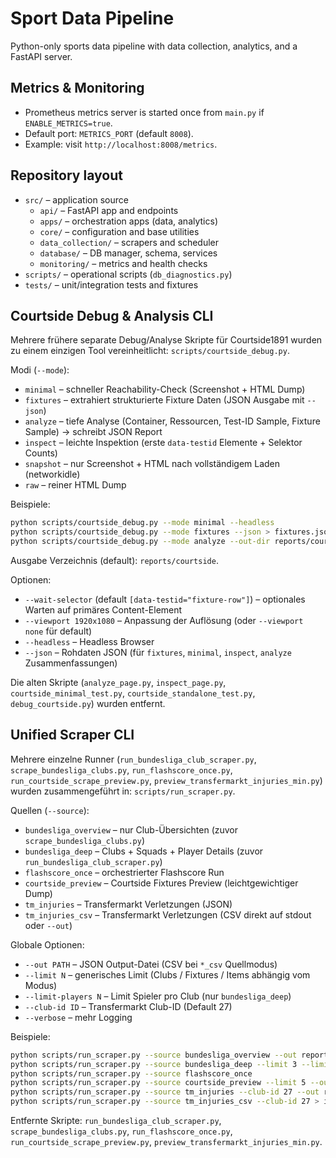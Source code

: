 # Sport Data Pipeline

Python-only sports data pipeline with data collection, analytics, and a FastAPI server.

## Metrics & Monitoring

- Prometheus metrics server is started once from `main.py` if `ENABLE_METRICS=true`.
- Default port: `METRICS_PORT` (default `8008`).
- Example: visit `http://localhost:8008/metrics`.

## Repository layout

- `src/` – application source
  - `api/` – FastAPI app and endpoints
  - `apps/` – orchestration apps (data, analytics)
  - `core/` – configuration and base utilities
  - `data_collection/` – scrapers and scheduler
  - `database/` – DB manager, schema, services
  - `monitoring/` – metrics and health checks
- `scripts/` – operational scripts (`db_diagnostics.py`)
- `tests/` – unit/integration tests and fixtures

## Courtside Debug & Analysis CLI

Mehrere frühere separate Debug/Analyse Skripte für Courtside1891 wurden zu einem einzigen Tool vereinheitlicht: `scripts/courtside_debug.py`.

Modi (`--mode`):

- `minimal`  – schneller Reachability-Check (Screenshot + HTML Dump)
- `fixtures` – extrahiert strukturierte Fixture Daten (JSON Ausgabe mit `--json`)
- `analyze`  – tiefe Analyse (Container, Ressourcen, Test-ID Sample, Fixture Sample) → schreibt JSON Report
- `inspect`  – leichte Inspektion (erste `data-testid` Elemente + Selektor Counts)
- `snapshot` – nur Screenshot + HTML nach vollständigem Laden (networkidle)
- `raw`      – reiner HTML Dump

Beispiele:

```bash
python scripts/courtside_debug.py --mode minimal --headless
python scripts/courtside_debug.py --mode fixtures --json > fixtures.json
python scripts/courtside_debug.py --mode analyze --out-dir reports/courtside
```

Ausgabe Verzeichnis (default): `reports/courtside`.

Optionen:

- `--wait-selector` (default `[data-testid="fixture-row"]`) – optionales Warten auf primäres Content-Element
- `--viewport 1920x1080` – Anpassung der Auflösung (oder `--viewport none` für default)
- `--headless` – Headless Browser
- `--json` – Rohdaten JSON (für `fixtures`, `minimal`, `inspect`, `analyze` Zusammenfassungen)

Die alten Skripte (`analyze_page.py`, `inspect_page.py`, `courtside_minimal_test.py`, `courtside_standalone_test.py`, `debug_courtside.py`) wurden entfernt.

## Unified Scraper CLI

Mehrere einzelne Runner (`run_bundesliga_club_scraper.py`, `scrape_bundesliga_clubs.py`, `run_flashscore_once.py`, `run_courtside_scrape_preview.py`, `preview_transfermarkt_injuries_min.py`) wurden zusammengeführt in: `scripts/run_scraper.py`.

Quellen (`--source`):

- `bundesliga_overview`  – nur Club-Übersichten (zuvor `scrape_bundesliga_clubs.py`)
- `bundesliga_deep`      – Clubs + Squads + Player Details (zuvor `run_bundesliga_club_scraper.py`)
- `flashscore_once`      – orchestrierter Flashscore Run
- `courtside_preview`    – Courtside Fixtures Preview (leichtgewichtiger Dump)
- `tm_injuries`          – Transfermarkt Verletzungen (JSON)
- `tm_injuries_csv`      – Transfermarkt Verletzungen (CSV direkt auf stdout oder `--out`)

Globale Optionen:

- `--out PATH`          – JSON Output-Datei (CSV bei `*_csv` Quellmodus)
- `--limit N`           – generisches Limit (Clubs / Fixtures / Items abhängig vom Modus)
- `--limit-players N`   – Limit Spieler pro Club (nur `bundesliga_deep`)
- `--club-id ID`        – Transfermarkt Club-ID (Default 27)
- `--verbose`           – mehr Logging

Beispiele:

```bash
python scripts/run_scraper.py --source bundesliga_overview --out reports/bundesliga_clubs.json
python scripts/run_scraper.py --source bundesliga_deep --limit 3 --limit-players 5 --out reports/bundesliga_deep.json
python scripts/run_scraper.py --source flashscore_once
python scripts/run_scraper.py --source courtside_preview --limit 5 --out reports/courtside/preview.json
python scripts/run_scraper.py --source tm_injuries --club-id 27 --out reports/tm_injuries.json
python scripts/run_scraper.py --source tm_injuries_csv --club-id 27 > injuries.csv
```

Entfernte Skripte: `run_bundesliga_club_scraper.py`, `scrape_bundesliga_clubs.py`, `run_flashscore_once.py`, `run_courtside_scrape_preview.py`, `preview_transfermarkt_injuries_min.py`.
